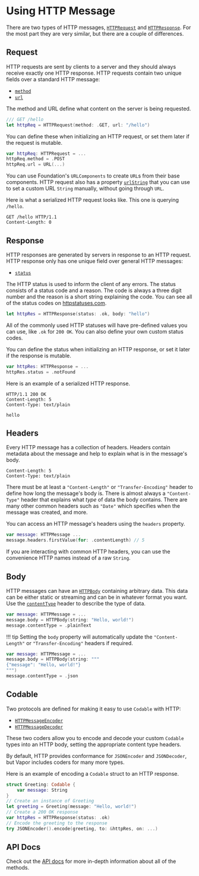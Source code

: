 # Using HTTP Message

There are two types of HTTP messages, [`HTTPRequest`](https://api.vapor.codes/http/latest/HTTP/Structs/HTTPRequest.html) and [`HTTPResponse`](https://api.vapor.codes/http/latest/HTTP/Structs/HTTPResponse.html). For the most part they are very similar, but there are a couple of differences. 

## Request

HTTP requests are sent by clients to a server and they should always receive exactly one HTTP response. HTTP requests contain two unique fields over a standard HTTP message:

- [`method`](https://api.vapor.codes/http/latest/HTTP/Structs/HTTPRequest.html#/s:4HTTP11HTTPRequestV6methodXev)
- [`url`](https://api.vapor.codes/http/latest/HTTP/Structs/HTTPRequest.html#/s:4HTTP11HTTPRequestV3urlXev)

The method and URL define what content on the server is being requested.

```swift
/// GET /hello
let httpReq = HTTPRequest(method: .GET, url: "/hello")
```

You can define these when initializing an HTTP request, or set them later if the request is mutable.

```swift
var httpReq: HTTPRequest = ...
httpReq.method = .POST
httpReq.url = URL(...)
```

You can use Foundation's `URLComponents` to create `URL`s from their base components. HTTP request also has a property [`urlString`](https://api.vapor.codes/http/latest/HTTP/Structs/HTTPRequest.html#/s:4HTTP11HTTPRequestV9urlStringSSv) that you can use to set a custom URL `String` manually, without going through `URL`.

Here is what a serialized HTTP request looks like. This one is querying `/hello`.

```http
GET /hello HTTP/1.1
Content-Length: 0
```

## Response

HTTP responses are generated by servers in response to an HTTP request. HTTP response only has one unique field over general HTTP messages:

- [`status`](https://api.vapor.codes/http/latest/HTTP/Structs/HTTPResponse.html#/s:4HTTP12HTTPResponseV6statusXev)

The HTTP status is used to inform the client of any errors. The status consists of a status code and a reason. The code is always a three digit number and the reason is a short string explaining the code. You can see all of the status codes on [httpstatuses.com](https://httpstatuses.com).

```swift
let httpRes = HTTPResponse(status: .ok, body: "hello")
```

All of the commonly used HTTP statuses will have pre-defined values you can use, like `.ok` for `200 OK`. You can also define your own custom status codes.

You can define the status when initializing an HTTP response, or set it later if the response is mutable.

```swift
var httpRes: HTTPResponse = ...
httpRes.status = .notFound
```

Here is an example of a serialized HTTP response.

```http
HTTP/1.1 200 OK
Content-Length: 5
Content-Type: text/plain

hello
```

## Headers

Every HTTP message has a collection of headers. Headers contain metadata about the message and help to explain what is in the message's body. 

```http
Content-Length: 5
Content-Type: text/plain
```

There must be at least a `"Content-Length"` or `"Transfer-Encoding"` header to define how long the message's body is. There is almost always a `"Content-Type"` header that explains what _type_ of data the body contains. There are many other common headers such as `"Date"` which specifies when the message was created, and more.

You can access an HTTP message's headers using the `headers` property.

```swift
var message: HTTPMessage ...
message.headers.firstValue(for: .contentLength) // 5
```

If you are interacting with common HTTP headers, you can use the convenience HTTP names instead of a raw `String`.

## Body

HTTP messages can have an [`HTTPBody`](https://api.vapor.codes/http/latest/HTTP/Structs/HTTPBody.html) containing arbitrary data. This data can be either static or streaming and can be in whatever format you want. Use the [`contentType`](https://api.vapor.codes/http/latest/HTTP/Protocols/HTTPMessage.html#/s:4HTTP11HTTPMessagePAAE11contentTypeXev) header to describe the type of data.

```swift
var message: HTTPMessage = ...
message.body = HTTPBody(string: "Hello, world!")
message.contentType = .plainText
```

!!! tip
    Setting the `body` property will automatically update the `"Content-Length"` or `"Transfer-Encoding"` headers if required.
 
```swift
var message: HTTPMessage = ...
message.body = HTTPBody(string: """
{"message": "Hello, world!"}
""")
message.contentType = .json
```

## Codable

Two protocols are defined for making it easy to use `Codable` with HTTP:

- [`HTTPMessageEncoder`](https://api.vapor.codes/http/latest/HTTP/Protocols/HTTPMessageEncoder.html)
- [`HTTPMessageDecoder`](https://api.vapor.codes/http/latest/HTTP/Protocols/HTTPMessageDecoder.html)

These two coders allow you to encode and decode your custom `Codable` types into an HTTP body, setting the appropriate content type headers.

By default, HTTP provides conformance for `JSONEncoder` and `JSONDecoder`, but Vapor includes coders for many more types.

Here is an example of encoding a `Codable` struct to an HTTP response.

```swift
struct Greeting: Codable {
    var message: String
}
// Create an instance of Greeting
let greeting = Greeting(message: "Hello, world!")
// Create a 200 OK response
var httpRes = HTTPResponse(status: .ok)
// Encode the greeting to the response
try JSONEncoder().encode(greeting, to: &httpRes, on: ...)
```

## API Docs

Check out the [API docs](https://api.vapor.codes/http/latest/HTTP/index.html) for more in-depth information about all of the methods.

